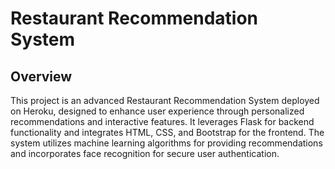 # Restaurant Recommendation System
## Overview
This project is an advanced Restaurant Recommendation System deployed on Heroku, designed to enhance user experience through personalized recommendations and interactive features. It leverages Flask for backend functionality and integrates HTML, CSS, and Bootstrap for the frontend. The system utilizes machine learning algorithms for providing recommendations and incorporates face recognition for secure user authentication.
